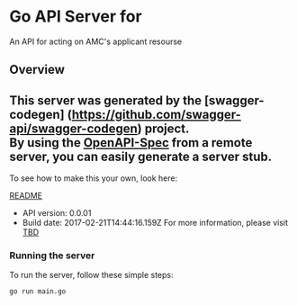 # Go API Server for 

An API for acting on AMC's applicant resourse

## Overview
This server was generated by the [swagger-codegen]
(https://github.com/swagger-api/swagger-codegen) project.  
By using the [OpenAPI-Spec](https://github.com/OAI/OpenAPI-Specification) from a remote server, you can easily generate a server stub.  
-

To see how to make this your own, look here:

[README](https://github.com/swagger-api/swagger-codegen/blob/master/README.md)

- API version: 0.0.01
- Build date: 2017-02-21T14:44:16.159Z
For more information, please visit [TBD](TBD)


### Running the server
To run the server, follow these simple steps:

```
go run main.go
```

